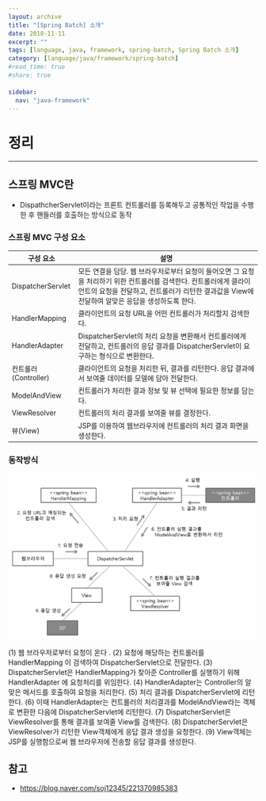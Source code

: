 ```yaml
---
layout: archive
title: "[Spring Batch] 소개"
date: 2018-11-11
excerpt: ""
tags: [language, java, framework, spring-batch, Spring Batch 소개]
category: [language/java/framework/spring-batch]
#read_time: true
#share: true

sidebar:
  nav: "java-framework"
---
```


# 정리

* * *

## 스프링 MVC란

* DispathcherServlet이라는 프론트 컨트롤러를 등록해두고 공통적인 작업을 수행한 후 핸들러를 호출하는 방식으로 동작

### 스프링 MVC 구성 요소

| 구성 요소            | 설명                                                                                                                                                                                                                   |
|----------------------|------------------------------------------------------------------------------------------------------------------------------------------------------------------------------------------------------------------------|
| DispatcherServlet    | 모든 연결을 담당. 웹 브라우저로부터 요청이 들어오면 그 요청을 처리하기 위한 컨트롤러를 검색한다.  컨트롤러에게 클라이언트의 요청을 전달하고, 컨트롤러가 리턴한 결과값을 View에 전달하여 알맞은 응답을 생성하도록 한다. |
| HandlerMapping       | 클라이언트의 요청 URL을 어떤 컨트롤러가 처리할지 검색한다.                                                                                                                                                             |
| HandlerAdapter       | DispatcherServlet의 처리 요청을 변환해서 컨트롤러에게 전달하고, 컨트롤러의 응답 결과를 DispatcherServlet이 요구하는 형식으로 변환한다.                                                                                 |
| 컨트롤러(Controller) | 클라이언트의 요청을 처리한 뒤, 결과를 리턴한다. 응답 결과에서 보여줄 데이터를 모델에 담아 전달한다.                                                                                                                    |
| ModelAndView         | 컨트롤러가 처리한 결과 정보 및 뷰 선택에 필요한 정보를 담는다.                                                                                                                                                         |
| ViewResolver         | 컨트롤러의 처리 결과를 보여줄 뷰를 결정한다.                                                                                                                                                                           |
| 뷰(View)             | JSP를 이용하여 웹브라우저에 컨트롤러의 처리 결과 화면을 생성한다.                                                                                                                                                      |

### 동작방식

![spring-mvc01](/assets/image/language/java/basic/spring-mvc01.png)

(1) 웹 브라우저로부터 요청이 온다 .
(2) 요청에 해당하는 컨트롤러를 HandlerMapping 이 검색하여 DispatcherServlet으로 전달한다.
(3) DispatcherServlet은  HandlerMapping가 찾아준 Controller를 실행하기 위해 HandlerAdapter        에 요청처리를 위임한다.
(4) HandlerAdapter는 Controller의 알맞은 메서드를 호출하여 요청을 처리한다.
(5) 처리 결과를  DispatcherServlet에 리턴한다.
(6) 이때 HandlerAdapter는 컨트롤러의 처리결과를 ModelAndView라는 객체로 변환한 다음에
      DispatcherServlet에 리턴한다.
(7) DispatcherServlet은  ViewResolver를 통해 결과를 보여줄 View를 검색한다.
(8) DispatcherServlet은  ViewResolver가 리턴한 View객체에게 응답 결과 생성을 요청한다.
(9) View객체는 JSP를 실행함으로써 웹 브라우저에 전송할 응답 결과를 생성한다.

## 참고

* <https://blog.naver.com/soj12345/221370985383>